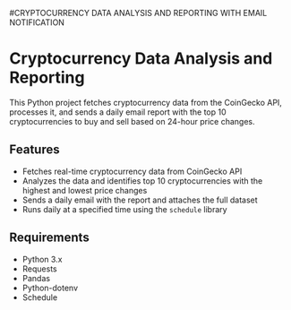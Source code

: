 #CRYPTOCURRENCY DATA ANALYSIS AND REPORTING WITH EMAIL NOTIFICATION

# Cryptocurrency Data Analysis and Reporting

This Python project fetches cryptocurrency data from the CoinGecko API, processes it, and sends a daily email report with the top 10 cryptocurrencies to buy and sell based on 24-hour price changes.

## Features
- Fetches real-time cryptocurrency data from CoinGecko API
- Analyzes the data and identifies top 10 cryptocurrencies with the highest and lowest price changes
- Sends a daily email with the report and attaches the full dataset
- Runs daily at a specified time using the `schedule` library

## Requirements
- Python 3.x
- Requests
- Pandas
- Python-dotenv
- Schedule
